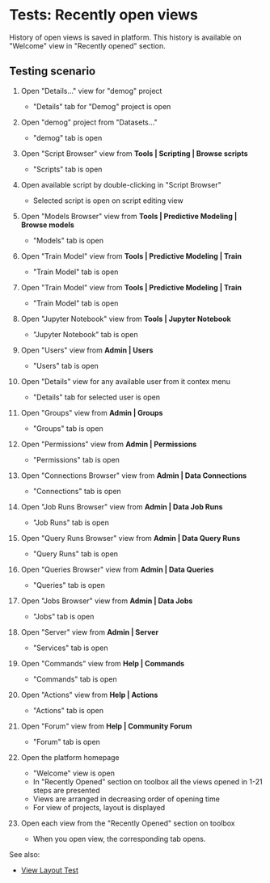<!-- TITLE: Tests: Recently Open Views -->
<!-- SUBTITLE: -->

# Tests: Recently open views

History of open views is saved in platform. This history is available on "Welcome" view in "Recently opened" section.

## Testing scenario

1. Open "Details..." view for "demog" project
   * "Details" tab for "Demog" project is open

1. Open "demog" project from "Datasets..."
   * "demog" tab is open

1. Open "Script Browser" view from **Tools | Scripting | Browse scripts**
   * "Scripts" tab is open
   
1. Open available script by double-clicking in "Script Browser"
   * Selected script is open on script editing view
   
1. Open "Models Browser" view from **Tools | Predictive Modeling | Browse models**
   * "Models" tab is open

1. Open "Train Model" view from **Tools | Predictive Modeling | Train**
   * "Train Model" tab is open

1. Open "Train Model" view from **Tools | Predictive Modeling | Train**
   * "Train Model" tab is open

1. Open "Jupyter Notebook" view from **Tools | Jupyter Notebook**
   * "Jupyter Notebook" tab is open

1. Open "Users" view from **Admin | Users**
   * "Users" tab is open

1. Open "Details" view for any available user from it contex menu
   * "Details" tab for selected user is open

1. Open "Groups" view from **Admin | Groups**
   * "Groups" tab is open

1. Open "Permissions" view from **Admin | Permissions**
   * "Permissions" tab is open
   
1. Open "Connections Browser" view from **Admin | Data Connections**
   * "Connections" tab is open  

1. Open "Job Runs Browser" view from **Admin | Data Job Runs**
   * "Job Runs" tab is open  

1. Open "Query Runs Browser" view from **Admin | Data Query Runs**
   * "Query Runs" tab is open    
   
1. Open "Queries Browser" view from **Admin | Data Queries**
   * "Queries" tab is open
   
1. Open "Jobs Browser" view from **Admin | Data Jobs**
   * "Jobs" tab is open    
   
1. Open "Server" view from **Admin | Server**
   * "Services" tab is open      
   
1. Open "Commands" view from **Help | Commands**
   * "Commands" tab is open     
   
1. Open "Actions" view from **Help | Actions**
   * "Actions" tab is open      

1. Open "Forum" view from **Help | Community Forum**
   * "Forum" tab is open    

1. Open the platform homepage
   * "Welcome" view is open
   * In "Recently Opened" section on toolbox all the views opened in 1-21 steps are presented
   * Views are arranged in decreasing order of opening time
   * For view of projects, layout is displayed
 
1. Open each view from the "Recently Opened" section on toolbox
   * When you open view, the corresponding tab opens.

See also:
  * [View Layout Test](../entities/view-layout-browser-test.md)
